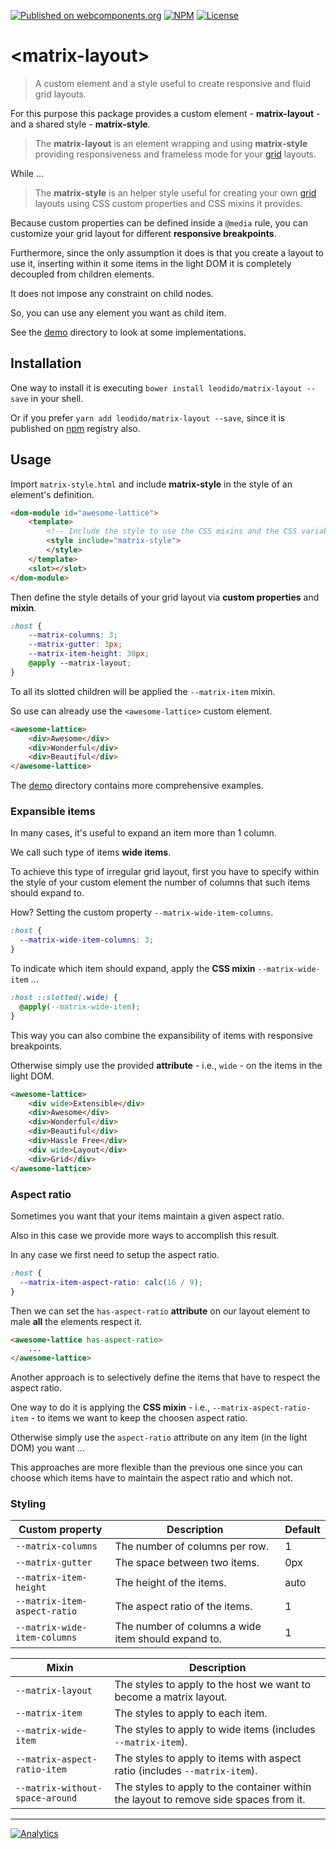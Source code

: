 [![Published on webcomponents.org](https://img.shields.io/badge/webcomponents.org-published-blue.svg?style=flat-square)](https://www.webcomponents.org/element/leodido/matrix-layout)
 [![NPM](https://img.shields.io/npm/v/matrix-layout.svg?style=flat-square)](https://www.npmjs.com/package/matrix-layout) [![License](https://img.shields.io/badge/license-apache--2.0-yellowgreen.svg?style=flat-square)](http://opensource.org/licenses/Apache-2.0)

# \<matrix-layout\>

> A custom element and a style useful to create responsive and fluid grid layouts.

For this purpose this package provides a custom element - **matrix-layout** - and a shared style - **matrix-style**.

> The **matrix-layout** is an element wrapping and using **matrix-style** providing responsiveness and frameless mode for your [grid](https://material.io/guidelines/components/grid-lists.html#grid-lists-specs) layouts.

While ...

> The **matrix-style** is an helper style useful for creating your own [grid](https://material.io/guidelines/components/grid-lists.html#grid-lists-specs) layouts using CSS custom properties and CSS mixins it provides.

Because custom properties can be defined inside a `@media` rule, you can customize your grid layout for different **responsive breakpoints**.

Furthermore, since the only assumption it does is that you create a layout to use it, inserting within it some items in the light DOM it is completely decoupled from children elements.

It does not impose any constraint on child nodes.

So, you can use any element you want as child item.

See the [demo](/demo) directory to look at some implementations.

## Installation

One way to install it is executing `bower install leodido/matrix-layout --save` in your shell.

Or if you prefer `yarn add leodido/matrix-layout --save`, since it is published on [npm](https://www.npmjs.com/package/matrix-layout) registry also.

## Usage

Import `matrix-style.html` and include **matrix-style** in the style of an element's definition.

```html
<dom-module id="awesome-lattice">
    <template>
        <!-- Include the style to use the CSS mixins and the CSS variables it provides. -->
        <style include="matrix-style">
        </style>
    </template>
    <slot></slot>
</dom-module>
```

Then define the style details of your grid layout via **custom properties** and **mixin**.

```css
:host {
    --matrix-columns: 3;
    --matrix-gutter: 3px;
    --matrix-item-height: 30px;
    @apply --matrix-layout;
}
```

To all its slotted children will be applied the `--matrix-item` mixin.

So use can already use the `<awesome-lattice>` custom element.

```html
<awesome-lattice>
    <div>Awesome</div>
    <div>Wonderful</div>
    <div>Beautiful</div>
</awesome-lattice>
```

The [demo](/demo) directory contains more comprehensive examples.

### Expansible items

In many cases, it's useful to expand an item more than 1 column.

We call such type of items **wide items**.

To achieve this type of irregular grid layout, first you have to specify within the style of your custom element the number of columns that such items should expand to.

How? Setting the custom property `--matrix-wide-item-columns`.

```css
:host {
  --matrix-wide-item-columns: 3;
}
```

To indicate which item should expand, apply the **CSS mixin** `--matrix-wide-item` ...

```css
:host ::slotted(.wide) {
  @apply(--matrix-wide-item);
}
```

This way you can also combine the expansibility of items with responsive breakpoints.

Otherwise simply use the provided **attribute** - i.e., `wide` - on the items in the light DOM.

```html
<awesome-lattice>
    <div wide>Extensible</div>
    <div>Awesome</div>
    <div>Wonderful</div>
    <div>Beautiful</div>
    <div>Hassle Free</div>
    <div wide>Layout</div>
    <div>Grid</div>
</awesome-lattice>
```

### Aspect ratio

Sometimes you want that your items maintain a given aspect ratio.

Also in this case we provide more ways to accomplish this result.

In any case we first need to setup the aspect ratio.

```css
:host {
  --matrix-item-aspect-ratio: calc(16 / 9);
}
```

Then we can set the `has-aspect-ratio` **attribute** on our layout element to male **all** the elements respect it.

```html
<awesome-lattice has-aspect-ratio>
    ...
</awesome-lattice>
```

Another approach is to selectively define the items that have to respect the aspect ratio.

One way to do it is applying the **CSS mixin** - i.e., `--matrix-aspect-ratio-item` - to items we want to keep the choosen aspect ratio.

Otherwise simply use the `aspect-ratio` attribute on any item (in the light DOM) you want ...

This approaches are more flexible than the previous one since you can choose which items have to maintain the aspect ratio and which not.

### Styling

Custom property                             | Description                                                | Default
--------------------------------------------|------------------------------------------------------------|------------------
`--matrix-columns`                          | The number of columns per row.                             | 1
`--matrix-gutter`                           | The space between two items.                               | 0px
`--matrix-item-height`                      | The height of the items.                                   | auto
`--matrix-item-aspect-ratio`                | The aspect ratio of the items.                             | 1
`--matrix-wide-item-columns`                | The number of columns a wide item should expand to.        | 1

Mixin                                       | Description
--------------------------------------------|--------------------------------------------------------------------------
`--matrix-layout`                           | The styles to apply to the host we want to become a matrix layout.
`--matrix-item`                             | The styles to apply to each item.
`--matrix-wide-item`                        | The styles to apply to wide items (includes `--matrix-item`).
`--matrix-aspect-ratio-item`                | The styles to apply to items with aspect ratio (includes `--matrix-item`).
`--matrix-without-space-around`             | The styles to apply to the container within the layout to remove side spaces from it.

---

[![Analytics](https://ga-beacon.appspot.com/UA-49657176-1/matrix-layout?flat)](https://github.com/igrigorik/ga-beacon)
